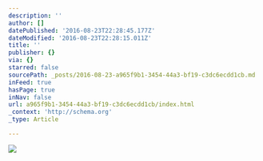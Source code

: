 ```yaml
---
description: ''
author: []
datePublished: '2016-08-23T22:28:45.177Z'
dateModified: '2016-08-23T22:28:15.011Z'
title: ''
publisher: {}
via: {}
starred: false
sourcePath: _posts/2016-08-23-a965f9b1-3454-44a3-bf19-c3dc6ecdd1cb.md
inFeed: true
hasPage: true
inNav: false
url: a965f9b1-3454-44a3-bf19-c3dc6ecdd1cb/index.html
_context: 'http://schema.org'
_type: Article

---
```

![](https://the-grid-user-content.s3-us-west-2.amazonaws.com/f1c70695-255c-440c-b1b1-c59ee85ee48e.jpg)